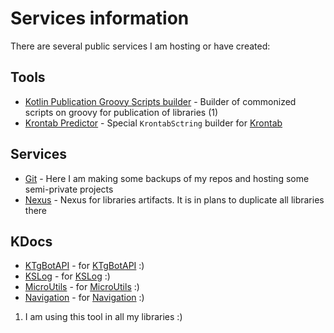 # Services information

There are several public services I am hosting or have created:

<div class="annotate" markdown>

## Tools

* [Kotlin Publication Groovy Scripts builder](https://insanusmokrassar.github.io/KotlinPublicationScriptsBuilder/) - Builder of commonized scripts on groovy for publication of libraries (1)
* [Krontab Predictor](https://insanusmokrassar.github.io/KrontabPredictor) - Special `KrontabSctring` builder for [Krontab](../krontab)

## Services

* [Git](https://git.inmo.dev) - Here I am making some backups of my repos and hosting some semi-private projects
* [Nexus](https://nexus.inmo.dev) - Nexus for libraries artifacts. It is in plans to duplicate all libraries there

## KDocs

* [KTgBotAPI](https://tgbotapi.inmo.dev) - for [KTgBotAPI](../tgbotapi) :)
* [KSLog](https://kslog.inmo.dev/) - for [KSLog](../kslog) :)
* [MicroUtils](https://microutils.inmo.dev/) - for [MicroUtils](../micro_utils) :)
* [Navigation](https://insanusmokrassar.github.io/navigation/) - for [Navigation](../navigation) :)

</div>

1. I am using this tool in all my libraries :)